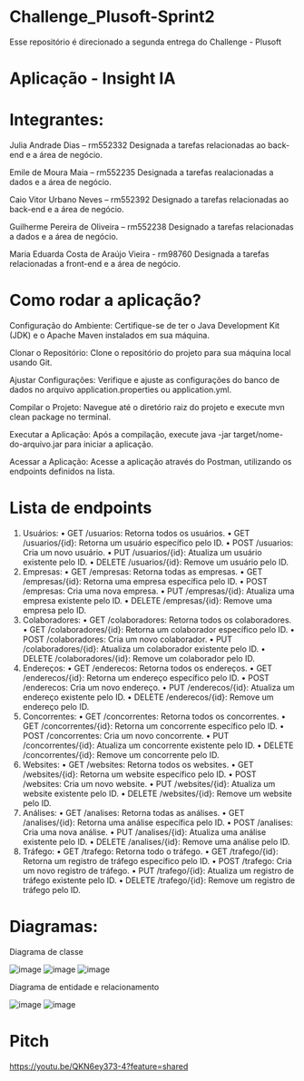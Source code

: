 # Challenge_Plusoft-Sprint2
Esse repositório é direcionado a segunda entrega do Challenge - Plusoft 

# Aplicação - Insight IA

# Integrantes:

Julia Andrade Dias – rm552332
Designada a tarefas relacionadas ao back-end e a área de negócio.

Emile de Moura Maia – rm552235
Designada a tarefas realacionadas a dados e a área de negócio.

Caio Vitor Urbano Neves – rm552392
Designado a tarefas relacionadas ao back-end e a área de negócio.

Guilherme Pereira de Oliveira – rm552238
Designado a tarefas relacionadas a dados e a área de negócio.

Maria Eduarda Costa de Araújo Vieira - rm98760
Designada a tarefas relacionadas a front-end e a área de negócio.

# Como rodar a aplicação?

Configuração do Ambiente:
Certifique-se de ter o Java Development Kit (JDK) e o Apache Maven instalados em sua máquina.

Clonar o Repositório:
Clone o repositório do projeto para sua máquina local usando Git.

Ajustar Configurações:
Verifique e ajuste as configurações do banco de dados no arquivo application.properties ou application.yml.

Compilar o Projeto:
Navegue até o diretório raiz do projeto e execute mvn clean package no terminal.

Executar a Aplicação:
Após a compilação, execute java -jar target/nome-do-arquivo.jar para iniciar a aplicação.

Acessar a Aplicação:
Acesse a aplicação através do Postman, utilizando os endpoints definidos na lista.

# Lista de endpoints

1.	Usuários:
•	GET /usuarios: Retorna todos os usuários.
•	GET /usuarios/{id}: Retorna um usuário específico pelo ID.
•	POST /usuarios: Cria um novo usuário.
•	PUT /usuarios/{id}: Atualiza um usuário existente pelo ID.
•	DELETE /usuarios/{id}: Remove um usuário pelo ID.
2.	Empresas:
•	GET /empresas: Retorna todas as empresas.
•	GET /empresas/{id}: Retorna uma empresa específica pelo ID.
•	POST /empresas: Cria uma nova empresa.
•	PUT /empresas/{id}: Atualiza uma empresa existente pelo ID.
•	DELETE /empresas/{id}: Remove uma empresa pelo ID.
3.	Colaboradores:
•	GET /colaboradores: Retorna todos os colaboradores.
•	GET /colaboradores/{id}: Retorna um colaborador específico pelo ID.
•	POST /colaboradores: Cria um novo colaborador.
•	PUT /colaboradores/{id}: Atualiza um colaborador existente pelo ID.
•	DELETE /colaboradores/{id}: Remove um colaborador pelo ID.
4.	Endereços:
•	GET /enderecos: Retorna todos os endereços.
•	GET /enderecos/{id}: Retorna um endereço específico pelo ID.
•	POST /enderecos: Cria um novo endereço.
•	PUT /enderecos/{id}: Atualiza um endereço existente pelo ID.
•	DELETE /enderecos/{id}: Remove um endereço pelo ID.
5.	Concorrentes:
•	GET /concorrentes: Retorna todos os concorrentes.
•	GET /concorrentes/{id}: Retorna um concorrente específico pelo ID.
•	POST /concorrentes: Cria um novo concorrente.
•	PUT /concorrentes/{id}: Atualiza um concorrente existente pelo ID.
•	DELETE /concorrentes/{id}: Remove um concorrente pelo ID.
6.	Websites:
•	GET /websites: Retorna todos os websites.
•	GET /websites/{id}: Retorna um website específico pelo ID.
•	POST /websites: Cria um novo website.
•	PUT /websites/{id}: Atualiza um website existente pelo ID.
•	DELETE /websites/{id}: Remove um website pelo ID.
7.	Análises:
•	GET /analises: Retorna todas as análises.
•	GET /analises/{id}: Retorna uma análise específica pelo ID.
•	POST /analises: Cria uma nova análise.
•	PUT /analises/{id}: Atualiza uma análise existente pelo ID.
•	DELETE /analises/{id}: Remove uma análise pelo ID.
8.	Tráfego:
•	GET /trafego: Retorna todo o tráfego.
•	GET /trafego/{id}: Retorna um registro de tráfego específico pelo ID.
•	POST /trafego: Cria um novo registro de tráfego.
•	PUT /trafego/{id}: Atualiza um registro de tráfego existente pelo ID.
•	DELETE /trafego/{id}: Remove um registro de tráfego pelo ID.

# Diagramas:

Diagrama de classe

![image](https://github.com/Jujuad/Challenge_Plusoft-Sprint2/assets/72460406/b5ddcbde-d700-45e2-90f6-2b7e199e912e)
![image](https://github.com/Jujuad/Challenge_Plusoft-Sprint2/assets/72460406/ea02aa15-2455-4057-89f2-49bf8a843c03)
![image](https://github.com/Jujuad/Challenge_Plusoft-Sprint2/assets/72460406/1ce80331-9c8d-447a-a659-0e5ed6ffb197)

Diagrama de entidade e relacionamento

![image](https://github.com/Jujuad/Challenge_Plusoft-Sprint2/assets/72460406/bf625326-72ea-4051-a7fb-4347aaf93cab)
![image](https://github.com/Jujuad/Challenge_Plusoft-Sprint2/assets/72460406/67873770-2f3a-48bc-9882-4fa2306396f7)

# Pitch
https://youtu.be/QKN6ey373-4?feature=shared

